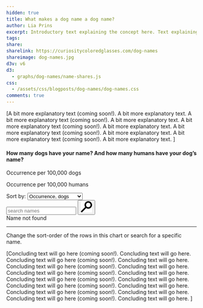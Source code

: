 ```yaml
---
hidden: true
title: What makes a dog name a dog name?
author: Lia Prins
excerpt: Introductory text explaining the concept here. Text explaining the concept to go here. Introductory text explaining the concept here. Text explaining the concept to go here. Introductory text explaining the concept here. Text explaining the concept to go here.
tags: 
share: 
sharelink: https://curiositycoloredglasses.com/dog-names
shareimage: dog-names.jpg
d3v: v6
d3:
  - graphs/dog-names/name-shares.js
css:
  - /assets/css/blogposts/dog-names/dog-names.css
comments: true 
---
```


[A bit more explanatory text (coming soon!). A bit more explanatory text. A bit more explanatory text (coming soon!). A bit more explanatory text. A bit more explanatory text (coming soon!). A bit more explanatory text. A bit more explanatory text (coming soon!). A bit more explanatory text. A bit more explanatory text (coming soon!). A bit more explanatory text. ]

<!-- Top part above vis that doesn't scroll -->
<div id="nameshares-fixed">
  <h4 class="vis-title">
    How many dogs have your name? And how many humans have your dog’s name?
  </h4>
  <p id="dog-axis-label" class="axis-label s-textface bold">
    Occurrence per 100,000 dogs
  </p>
  <p id="human-axis-label" class="axis-label s-textface bold">
    Occurrence per 100,000 humans
  </p>
</div>

<!-- Scrolling vis with bars, names -->
<div id="nameshares-vis">
  <div class="inner"></div>
  <div class="gradient"></div>
</div>

<!-- Sort + search -->
<div id="nameshares-sort-search">
  <!-- Sort -->
  <div id="nameshares-sort">
    <label for="nameshares-sort-dropdown" id="nameshares-sort-label" class="s-textface">
      Sort by:
    </label>
    <select name="sort" id="nameshares-sort-dropdown" class="xs-textface">
      <option value="sort-occurrence-dog" id="sort-occurrence-dog" class="sort-option xs-textface">
        Occurrence, dogs
      </option>
      <option value="sort-occurrence-human" id="sort-occurrence-human" class="sort-option xs-textface">
        Occurrence, humans
      </option>
      <option value="sort-dog-human-ratio" id="sort-dog-human-ratio" class="sort-option xs-textface">
        Dog : human ratio
      </option>
      <option value="sort-human-dog-ratio" id="sort-human-dog-ratio" class="sort-option xs-textface">
        Human : dog ratio
      </option>
    </select>
  </div>

  <!-- Search -->
  <input type="text" placeholder="search names" name="query" id="nameshares-search-input" class="nameshares-search-field xs-textface underlineinput">
  <button type="submit" value="search" title="Search" id="nameshares-search-button" class="searchbutton yellowhover">
    <img src="assets/images/sitewide/search.svg" alt="search" class="navsearchicon">
  </button>
  <div id="nameshares-error" class="nameshares-error xs-textface bold">
    Name not found
  </div>
  <span> <!-- MUST BE WRAPPED IN A <span>, OTHERWISE IT IS A DIRECT CHILD OF <div>, AND lightboxsideshow.js CALLS THE LIGHTBOX CAPTIONS THROUGH div>figcaption (ANY <figcaption> THAT IS A DIRECT CHILD OF A <div>, SO IF THIS CAPTION IS ALSO A DIRECT CHILD OF A <div> IT MAJORLY MESSES UP THINGS FOR LIGHTBOX CAPTIONS) -->
    <figcaption id="nameshares-caption" class="xs-textface">
      <hr class="toprule">
      Change the sort-order of the rows in this chart or search for a specific name.
    </figcaption>
  </span>
</div>

[Concluding text will go here (coming soon!). Concluding text will go here. Concluding text will go here (coming soon!). Concluding text will go here. Concluding text will go here (coming soon!). Concluding text will go here. Concluding text will go here (coming soon!). Concluding text will go here. Concluding text will go here (coming soon!). Concluding text will go here. Concluding text will go here (coming soon!). Concluding text will go here. Concluding text will go here (coming soon!). Concluding text will go here. Concluding text will go here (coming soon!). Concluding text will go here. ]
